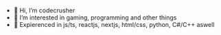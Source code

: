 - 👋 Hi, I’m codecrusher
- 👀 I’m interested in gaming, programming and other things
- 🌱 Expierenced in js/ts, reactjs, nextjs, html/css, python, C#/C++ aswell


